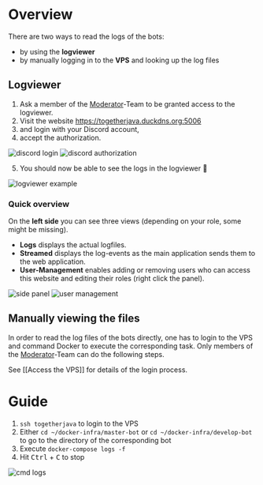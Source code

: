 # Overview

There are two ways to read the logs of the bots:
* by using the **logviewer**
* by manually logging in to the **VPS** and looking up the log files

## Logviewer

1. Ask a member of the [Moderator](https://github.com/orgs/Together-Java/teams/moderators)-Team to be granted access to the logviewer.
2. Visit the website https://togetherjava.duckdns.org:5006
3. and login with your Discord account,
4. accept the authorization.

![discord login](https://i.imgur.com/im6EMzO.png)
![discord authorization](https://i.imgur.com/pceELaM.png)

5. You should now be able to see the logs in the logviewer 🎉

![logviewer example](https://i.imgur.com/5cuZI85.png)

### Quick overview

On the **left side** you can see three views (depending on your role, some might be missing).
* **Logs** displays the actual logfiles.
* **Streamed** displays the log-events as the main application sends them to the web application.
* **User-Management** enables adding or removing users who can access this website and editing their roles (right click the panel).

![side panel](https://i.imgur.com/RM1tCy6.png)
![user management](https://i.imgur.com/xCygzQZ.png)

## Manually viewing the files

In order to read the log files of the bots directly, one has to login to the VPS and command Docker to execute the corresponding task. Only members of the [Moderator](https://github.com/orgs/Together-Java/teams/moderators)-Team can do the following steps.

See [[Access the VPS]] for details of the login process.

# Guide

1. `ssh togetherjava` to login to the VPS
2. Either `cd ~/docker-infra/master-bot` or `cd ~/docker-infra/develop-bot` to go to the directory of the corresponding bot
3. Execute `docker-compose logs -f`
4. Hit <kbd>Ctrl</kbd> + <kbd>C</kbd> to stop

![cmd logs](https://i.imgur.com/TTciCaY.png)